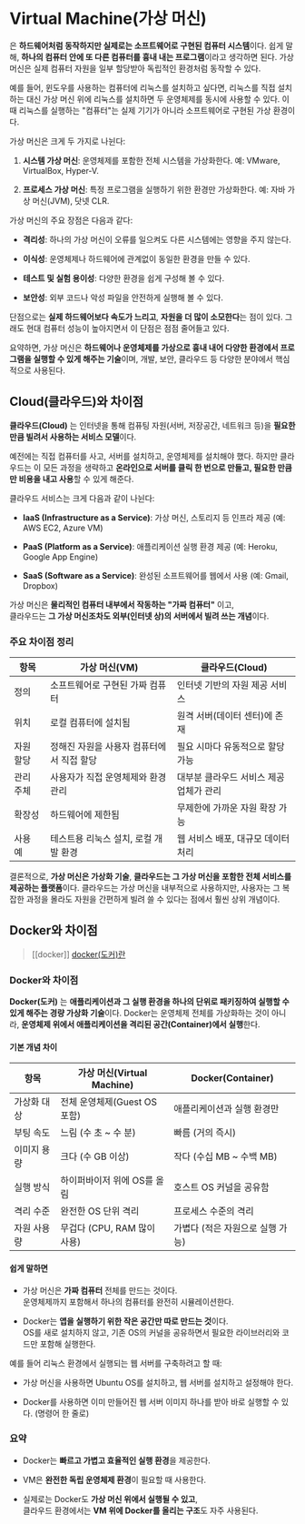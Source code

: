 # Virtual Machine(가상 머신)

은 **하드웨어처럼 동작하지만 실제로는 소프트웨어로 구현된 컴퓨터 시스템**이다. 쉽게 말해, **하나의 컴퓨터 안에 또 다른 컴퓨터를 흉내 내는 프로그램**이라고 생각하면 된다. 가상 머신은 실제 컴퓨터 자원을 일부 할당받아 독립적인 환경처럼 동작할 수 있다.

예를 들어, 윈도우를 사용하는 컴퓨터에 리눅스를 설치하고 싶다면, 리눅스를 직접 설치하는 대신 가상 머신 위에 리눅스를 설치하면 두 운영체제를 동시에 사용할 수 있다. 이때 리눅스를 실행하는 "컴퓨터"는 실제 기기가 아니라 소프트웨어로 구현된 가상 환경이다.

가상 머신은 크게 두 가지로 나뉜다:

1. **시스템 가상 머신**: 운영체제를 포함한 전체 시스템을 가상화한다. 예: VMware, VirtualBox, Hyper-V.
    
2. **프로세스 가상 머신**: 특정 프로그램을 실행하기 위한 환경만 가상화한다. 예: 자바 가상 머신(JVM), 닷넷 CLR.
    

가상 머신의 주요 장점은 다음과 같다:

- **격리성**: 하나의 가상 머신이 오류를 일으켜도 다른 시스템에는 영향을 주지 않는다.
    
- **이식성**: 운영체제나 하드웨어에 관계없이 동일한 환경을 만들 수 있다.
    
- **테스트 및 실험 용이성**: 다양한 환경을 쉽게 구성해 볼 수 있다.
    
- **보안성**: 외부 코드나 악성 파일을 안전하게 실행해 볼 수 있다.
    

단점으로는 **실제 하드웨어보다 속도가 느리고**, **자원을 더 많이 소모한다**는 점이 있다. 그래도 현대 컴퓨터 성능이 높아지면서 이 단점은 점점 줄어들고 있다.

요약하면, 가상 머신은 **하드웨어나 운영체제를 가상으로 흉내 내어 다양한 환경에서 프로그램을 실행할 수 있게 해주는 기술**이며, 개발, 보안, 클라우드 등 다양한 분야에서 핵심적으로 사용된다.

## Cloud(클라우드)와 차이점

**클라우드(Cloud)** 는 인터넷을 통해 컴퓨팅 자원(서버, 저장공간, 네트워크 등)을 **필요한 만큼 빌려서 사용하는 서비스 모델**이다.  

예전에는 직접 컴퓨터를 사고, 서버를 설치하고, 운영체제를 설치해야 했다. 하지만 클라우드는 이 모든 과정을 생략하고 **온라인으로 서버를 클릭 한 번으로 만들고, 필요한 만큼만 비용을 내고 사용**할 수 있게 해준다.

클라우드 서비스는 크게 다음과 같이 나뉜다:

- **IaaS (Infrastructure as a Service)**: 가상 머신, 스토리지 등 인프라 제공 (예: AWS EC2, Azure VM)
    
- **PaaS (Platform as a Service)**: 애플리케이션 실행 환경 제공 (예: Heroku, Google App Engine)
    
- **SaaS (Software as a Service)**: 완성된 소프트웨어를 웹에서 사용 (예: Gmail, Dropbox)
    

가상 머신은 **물리적인 컴퓨터 내부에서 작동하는 "가짜 컴퓨터"** 이고,  
클라우드는 **그 가상 머신조차도 외부(인터넷 상)의 서버에서 빌려 쓰는 개념**이다.

### 주요 차이점 정리

|항목|가상 머신(VM)|클라우드(Cloud)|
|---|---|---|
|정의|소프트웨어로 구현된 가짜 컴퓨터|인터넷 기반의 자원 제공 서비스|
|위치|로컬 컴퓨터에 설치됨|원격 서버(데이터 센터)에 존재|
|자원 할당|정해진 자원을 사용자 컴퓨터에서 직접 할당|필요 시마다 유동적으로 할당 가능|
|관리 주체|사용자가 직접 운영체제와 환경 관리|대부분 클라우드 서비스 제공업체가 관리|
|확장성|하드웨어에 제한됨|무제한에 가까운 자원 확장 가능|
|사용 예|테스트용 리눅스 설치, 로컬 개발 환경|웹 서비스 배포, 대규모 데이터 처리|

결론적으로, **가상 머신은 가상화 기술**, **클라우드는 그 가상 머신을 포함한 전체 서비스를 제공하는 플랫폼**이다. 클라우드는 가상 머신을 내부적으로 사용하지만, 사용자는 그 복잡한 과정을 몰라도 자원을 간편하게 빌려 쓸 수 있다는 점에서 훨씬 상위 개념이다.

## Docker와 차이점

> [[docker]]
> [docker(도커)란](https://github.com/DOforTU/note-cs/blob/virtual-machine/virtual%20machine/docker.md)

### Docker와 차이점

**Docker(도커)** 는 **애플리케이션과 그 실행 환경을 하나의 단위로 패키징하여 실행할 수 있게 해주는 경량 가상화 기술**이다. Docker는 운영체제 전체를 가상화하는 것이 아니라, **운영체제 위에서 애플리케이션을 격리된 공간(Container)에서 실행**한다.

#### 기본 개념 차이

|항목|가상 머신(Virtual Machine)|Docker(Container)|
|---|---|---|
|가상화 대상|전체 운영체제(Guest OS 포함)|애플리케이션과 실행 환경만|
|부팅 속도|느림 (수 초 ~ 수 분)|빠름 (거의 즉시)|
|이미지 용량|크다 (수 GB 이상)|작다 (수십 MB ~ 수백 MB)|
|실행 방식|하이퍼바이저 위에 OS를 올림|호스트 OS 커널을 공유함|
|격리 수준|완전한 OS 단위 격리|프로세스 수준의 격리|
|자원 사용량|무겁다 (CPU, RAM 많이 사용)|가볍다 (적은 자원으로 실행 가능)|

#### 쉽게 말하면

- 가상 머신은 **가짜 컴퓨터** 전체를 만드는 것이다.  
    운영체제까지 포함해서 하나의 컴퓨터를 완전히 시뮬레이션한다.
    
- Docker는 **앱을 실행하기 위한 작은 공간만 따로 만드는 것**이다.  
    OS를 새로 설치하지 않고, 기존 OS의 커널을 공유하면서 필요한 라이브러리와 코드만 포함해 실행한다.
    

예를 들어 리눅스 환경에서 실행되는 웹 서버를 구축하려고 할 때:

- 가상 머신을 사용하면 Ubuntu OS를 설치하고, 웹 서버를 설치하고 설정해야 한다.
    
- Docker를 사용하면 이미 만들어진 웹 서버 이미지 하나를 받아 바로 실행할 수 있다. (명령어 한 줄로)
    

### 요약

- Docker는 **빠르고 가볍고 효율적인 실행 환경**을 제공한다.
    
- VM은 **완전한 독립 운영체제 환경**이 필요할 때 사용한다.
    
- 실제로는 Docker도 **가상 머신 위에서 실행될 수 있고**,  
    클라우드 환경에서는 **VM 위에 Docker를 올리는 구조**도 자주 사용된다.